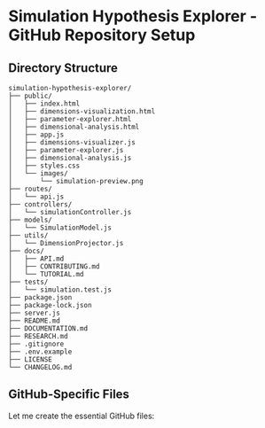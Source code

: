 # Simulation Hypothesis Explorer - GitHub Repository Setup

## Directory Structure

```
simulation-hypothesis-explorer/
├── public/
│   ├── index.html
│   ├── dimensions-visualization.html
│   ├── parameter-explorer.html
│   ├── dimensional-analysis.html
│   ├── app.js
│   ├── dimensions-visualizer.js
│   ├── parameter-explorer.js
│   ├── dimensional-analysis.js
│   ├── styles.css
│   └── images/
│       └── simulation-preview.png
├── routes/
│   └── api.js
├── controllers/
│   └── simulationController.js
├── models/
│   └── SimulationModel.js
├── utils/
│   └── DimensionProjector.js
├── docs/
│   ├── API.md
│   ├── CONTRIBUTING.md
│   └── TUTORIAL.md
├── tests/
│   └── simulation.test.js
├── package.json
├── package-lock.json
├── server.js
├── README.md
├── DOCUMENTATION.md
├── RESEARCH.md
├── .gitignore
├── .env.example
├── LICENSE
└── CHANGELOG.md
```

## GitHub-Specific Files

Let me create the essential GitHub files: